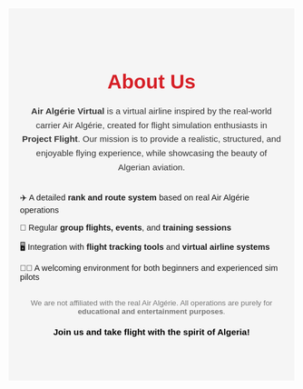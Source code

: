 
<link rel="stylesheet" href="https://cdnjs.cloudflare.com/ajax/libs/font-awesome/5.15.3/css/all.min.css">
<link rel="icon" type="image/png" href="https://cdn.discordapp.com/attachments/1377572968766636084/1378723450352570408/IMG_1513.png?ex=68498146&is=68482fc6&hm=765d245a39ec43facee5887a97831bb2b81dbdee74d55dbeca063f38a5caeaf3&">
<section id="about" style="background-color: #f5f5f5; padding: 60px 20px; font-family: Arial, sans-serif;">
  <div style="max-width: 1000px; margin: 0 auto; text-align: center;">
    <h2 style="font-size: 2.5em; color: #d61f26; margin-bottom: 20px;">About Us</h2>
    <p style="font-size: 1.1em; color: #333; line-height: 1.6;">
      <strong>Air Algérie Virtual</strong> is a virtual airline inspired by the real-world carrier Air Algérie, created for flight simulation enthusiasts in <strong>Project Flight</strong>. Our mission is to provide a realistic, structured, and enjoyable flying experience, while showcasing the beauty of Algerian aviation.
    </p>
    <ul style="list-style: none; padding: 0; margin-top: 30px; text-align: left;">
      <li style="margin-bottom: 15px; font-size: 1.05em;">✈️ A detailed <strong>rank and route system</strong> based on real Air Algérie operations</li>
      <li style="margin-bottom: 15px; font-size: 1.05em;">🛫 Regular <strong>group flights, events</strong>, and <strong>training sessions</strong></li>
      <li style="margin-bottom: 15px; font-size: 1.05em;">🖥️ Integration with <strong>flight tracking tools</strong> and <strong>virtual airline systems</strong></li>
      <li style="margin-bottom: 15px; font-size: 1.05em;">👨‍✈️ A welcoming environment for both beginners and experienced sim pilots</li>
    </ul>
    <p style="margin-top: 30px; font-size: 0.95em; color: #777;">
      We are not affiliated with the real Air Algérie. All operations are purely for <strong>educational and entertainment purposes</strong>.
    </p>
    <p style="margin-top: 20px; font-size: 1.1em; color: #000;">
      <strong>Join us and take flight with the spirit of Algeria!</strong>
    </p>
  </div>
</section>

